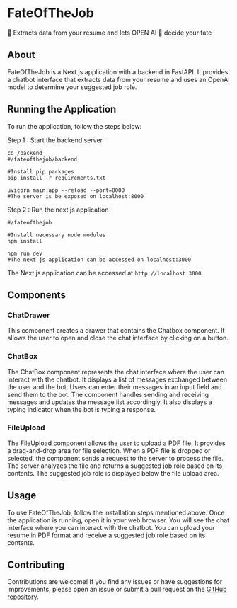 # FateOfTheJob

📜 Extracts data from your resume and lets OPEN AI 🤖 decide your fate

## About

FateOfTheJob is a Next.js application with a backend in FastAPI. It provides a chatbot interface that extracts data from your resume and uses an OpenAI model to determine your suggested job role.

## Running the Application

To run the application, follow the steps below:


Step 1 : Start the backend server

```shell
cd /backend
#/fateofthejob/backend

#Install pip packages
pip install -r requirements.txt

uvicorn main:app --reload --port=8000
#The server is be exposed on localhost:8000
```

Step 2 : Run the next js application

```shell
#/fateofthejob

#Install necessary node modules
npm install

npm run dev
#The next js application can be accessed on localhost:3000
```

The Next.js application can be accessed at `http://localhost:3000`.

## Components

### ChatDrawer

This component creates a drawer that contains the Chatbox component. It allows the user to open and close the chat interface by clicking on a button.

### ChatBox

The ChatBox component represents the chat interface where the user can interact with the chatbot. It displays a list of messages exchanged between the user and the bot. Users can enter their messages in an input field and send them to the bot. The component handles sending and receiving messages and updates the message list accordingly. It also displays a typing indicator when the bot is typing a response.

### FileUpload

The FileUpload component allows the user to upload a PDF file. It provides a drag-and-drop area for file selection. When a PDF file is dropped or selected, the component sends a request to the server to process the file. The server analyzes the file and returns a suggested job role based on its contents. The suggested job role is displayed below the file upload area.

## Usage

To use FateOfTheJob, follow the installation steps mentioned above. Once the application is running, open it in your web browser. You will see the chat interface where you can interact with the chatbot. You can upload your resume in PDF format and receive a suggested job role based on its contents.

## Contributing

Contributions are welcome! If you find any issues or have suggestions for improvements, please open an issue or submit a pull request on the [GitHub repository](https://github.com/AshminJayson/FateOfTheJob).

